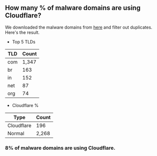 ## How many % of malware domains are using Cloudflare?


We downloaded the malware domains from [here](https://urlhaus.abuse.ch) and filter out duplicates.
Here's the result.


[//]: # (start replacement)


- Top 5 TLDs

| TLD | Count |
| --- | --- |
| com | 1,347 |
| br | 163 |
| in | 152 |
| net | 87 |
| org | 74 |


- Cloudflare %

| Type | Count |
| --- | --- |
| Cloudflare | 196 |
| Normal | 2,268 |


### 8% of malware domains are using Cloudflare.